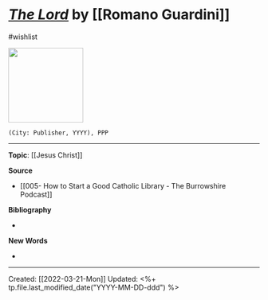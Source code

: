 
# [*The Lord*]() by [[Romano Guardini]]
#wishlist

<img src="" width=150>

`(City: Publisher, YYYY), PPP`


--- 
**Topic**: [[Jesus Christ]]

**Source**
- [[005- How to Start a Good Catholic Library - The Burrowshire Podcast]]


**Bibliography**

- 

**New Words**

- 

---
Created: [[2022-03-21-Mon]]
Updated: <%+ tp.file.last_modified_date("YYYY-MM-DD-ddd") %>
